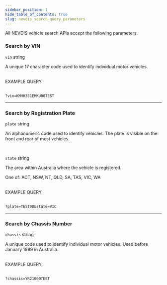 ```yaml
---
sidebar_position: 1
hide_table_of_contents: true
slug: nevdis_search_query_parameters
---
```


All NEVDIS vehicle search APIs accept the following parameters.


### Search by VIN

`vin` <span className="smaller-text">string</span>
<p>
A unique 17 character code used to identify individual motor vehicles.
</p>

<br/>

<div className="smaller-text">EXAMPLE QUERY:</div>
<br/>

`?vin=KMHH351EMKU00TEST`

___


### Search by Registration Plate

`plate` <span className="smaller-text">string</span>
<p>
An alphanumeric code used to identify vehicles. The plate is visible on the front and rear of most vehicles.
</p>
<br/>

`state` <span className="smaller-text">string</span>

The area within Australia where the vehicle is registered.
<p className="smaller-text">One of: ACT, NSW, NT, QLD, SA, TAS, VIC, WA</p>

<br/>

<div className="smaller-text">EXAMPLE QUERY:</div>
<br/>


`?plate=TEST00&state=VIC`

___


### Search by Chassis Number

`chassis` <span className="smaller-text">string</span>
<p>
A unique code used to identify individual motor vehicles. Used before January 1989 in Australia.
</p>

<br/>

<div className="smaller-text">EXAMPLE QUERY:</div>
<br/>

`?chassis=YR21000TEST`